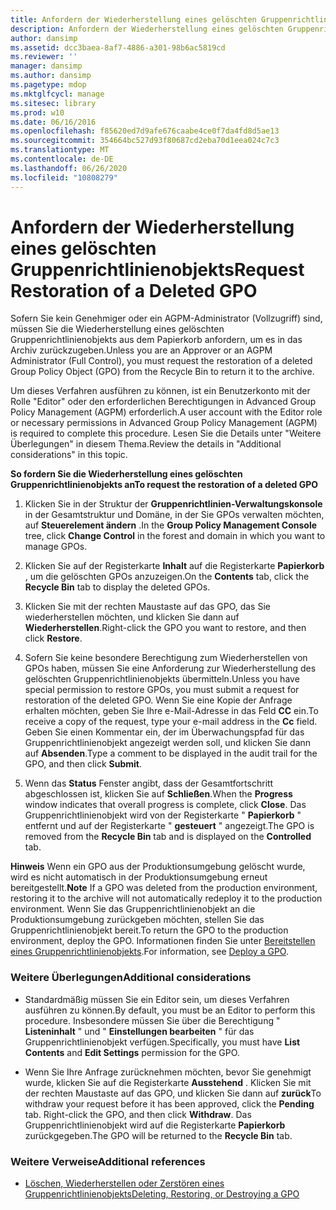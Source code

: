 ```yaml
---
title: Anfordern der Wiederherstellung eines gelöschten Gruppenrichtlinienobjekts
description: Anfordern der Wiederherstellung eines gelöschten Gruppenrichtlinienobjekts
author: dansimp
ms.assetid: dcc3baea-8af7-4886-a301-98b6ac5819cd
ms.reviewer: ''
manager: dansimp
ms.author: dansimp
ms.pagetype: mdop
ms.mktglfcycl: manage
ms.sitesec: library
ms.prod: w10
ms.date: 06/16/2016
ms.openlocfilehash: f85620ed7d9afe676caabe4ce0f7da4fd8d5ae13
ms.sourcegitcommit: 354664bc527d93f80687cd2eba70d1eea024c7c3
ms.translationtype: MT
ms.contentlocale: de-DE
ms.lasthandoff: 06/26/2020
ms.locfileid: "10808279"
---
```

# <span data-ttu-id="5d8e4-103">Anfordern der Wiederherstellung eines gelöschten Gruppenrichtlinienobjekts</span><span class="sxs-lookup"><span data-stu-id="5d8e4-103">Request Restoration of a Deleted GPO</span></span>


<span data-ttu-id="5d8e4-104">Sofern Sie kein Genehmiger oder ein AGPM-Administrator (Vollzugriff) sind, müssen Sie die Wiederherstellung eines gelöschten Gruppenrichtlinienobjekts aus dem Papierkorb anfordern, um es in das Archiv zurückzugeben.</span><span class="sxs-lookup"><span data-stu-id="5d8e4-104">Unless you are an Approver or an AGPM Administrator (Full Control), you must request the restoration of a deleted Group Policy Object (GPO) from the Recycle Bin to return it to the archive.</span></span>

<span data-ttu-id="5d8e4-105">Um dieses Verfahren ausführen zu können, ist ein Benutzerkonto mit der Rolle "Editor" oder den erforderlichen Berechtigungen in Advanced Group Policy Management (AGPM) erforderlich.</span><span class="sxs-lookup"><span data-stu-id="5d8e4-105">A user account with the Editor role or necessary permissions in Advanced Group Policy Management (AGPM) is required to complete this procedure.</span></span> <span data-ttu-id="5d8e4-106">Lesen Sie die Details unter "Weitere Überlegungen" in diesem Thema.</span><span class="sxs-lookup"><span data-stu-id="5d8e4-106">Review the details in "Additional considerations" in this topic.</span></span>

**<span data-ttu-id="5d8e4-107">So fordern Sie die Wiederherstellung eines gelöschten Gruppenrichtlinienobjekts an</span><span class="sxs-lookup"><span data-stu-id="5d8e4-107">To request the restoration of a deleted GPO</span></span>**

1.  <span data-ttu-id="5d8e4-108">Klicken Sie in der Struktur der **Gruppenrichtlinien-Verwaltungskonsole** in der Gesamtstruktur und Domäne, in der Sie GPOs verwalten möchten, auf **Steuerelement ändern** .</span><span class="sxs-lookup"><span data-stu-id="5d8e4-108">In the **Group Policy Management Console** tree, click **Change Control** in the forest and domain in which you want to manage GPOs.</span></span>

2.  <span data-ttu-id="5d8e4-109">Klicken Sie auf der Registerkarte **Inhalt** auf die Registerkarte **Papierkorb** , um die gelöschten GPOs anzuzeigen.</span><span class="sxs-lookup"><span data-stu-id="5d8e4-109">On the **Contents** tab, click the **Recycle Bin** tab to display the deleted GPOs.</span></span>

3.  <span data-ttu-id="5d8e4-110">Klicken Sie mit der rechten Maustaste auf das GPO, das Sie wiederherstellen möchten, und klicken Sie dann auf **Wiederherstellen**.</span><span class="sxs-lookup"><span data-stu-id="5d8e4-110">Right-click the GPO you want to restore, and then click **Restore**.</span></span>

4.  <span data-ttu-id="5d8e4-111">Sofern Sie keine besondere Berechtigung zum Wiederherstellen von GPOs haben, müssen Sie eine Anforderung zur Wiederherstellung des gelöschten Gruppenrichtlinienobjekts übermitteln.</span><span class="sxs-lookup"><span data-stu-id="5d8e4-111">Unless you have special permission to restore GPOs, you must submit a request for restoration of the deleted GPO.</span></span> <span data-ttu-id="5d8e4-112">Wenn Sie eine Kopie der Anfrage erhalten möchten, geben Sie Ihre e-Mail-Adresse in das Feld **CC** ein.</span><span class="sxs-lookup"><span data-stu-id="5d8e4-112">To receive a copy of the request, type your e-mail address in the **Cc** field.</span></span> <span data-ttu-id="5d8e4-113">Geben Sie einen Kommentar ein, der im Überwachungspfad für das Gruppenrichtlinienobjekt angezeigt werden soll, und klicken Sie dann auf **Absenden**.</span><span class="sxs-lookup"><span data-stu-id="5d8e4-113">Type a comment to be displayed in the audit trail for the GPO, and then click **Submit**.</span></span>

5.  <span data-ttu-id="5d8e4-114">Wenn das **Status** Fenster angibt, dass der Gesamtfortschritt abgeschlossen ist, klicken Sie auf **Schließen**.</span><span class="sxs-lookup"><span data-stu-id="5d8e4-114">When the **Progress** window indicates that overall progress is complete, click **Close**.</span></span> <span data-ttu-id="5d8e4-115">Das Gruppenrichtlinienobjekt wird von der Registerkarte " **Papierkorb** " entfernt und auf der Registerkarte " **gesteuert** " angezeigt.</span><span class="sxs-lookup"><span data-stu-id="5d8e4-115">The GPO is removed from the **Recycle Bin** tab and is displayed on the **Controlled** tab.</span></span>

<span data-ttu-id="5d8e4-116">**Hinweis**  Wenn ein GPO aus der Produktionsumgebung gelöscht wurde, wird es nicht automatisch in der Produktionsumgebung erneut bereitgestellt.</span><span class="sxs-lookup"><span data-stu-id="5d8e4-116">**Note** If a GPO was deleted from the production environment, restoring it to the archive will not automatically redeploy it to the production environment.</span></span> <span data-ttu-id="5d8e4-117">Wenn Sie das Gruppenrichtlinienobjekt an die Produktionsumgebung zurückgeben möchten, stellen Sie das Gruppenrichtlinienobjekt bereit.</span><span class="sxs-lookup"><span data-stu-id="5d8e4-117">To return the GPO to the production environment, deploy the GPO.</span></span> <span data-ttu-id="5d8e4-118">Informationen finden Sie unter [Bereitstellen eines Gruppenrichtlinienobjekts](deploy-a-gpo-agpm30ops.md).</span><span class="sxs-lookup"><span data-stu-id="5d8e4-118">For information, see [Deploy a GPO](deploy-a-gpo-agpm30ops.md).</span></span>

 

### <span data-ttu-id="5d8e4-119">Weitere Überlegungen</span><span class="sxs-lookup"><span data-stu-id="5d8e4-119">Additional considerations</span></span>

-   <span data-ttu-id="5d8e4-120">Standardmäßig müssen Sie ein Editor sein, um dieses Verfahren ausführen zu können.</span><span class="sxs-lookup"><span data-stu-id="5d8e4-120">By default, you must be an Editor to perform this procedure.</span></span> <span data-ttu-id="5d8e4-121">Insbesondere müssen Sie über die Berechtigung " **Listeninhalt** " und " **Einstellungen bearbeiten** " für das Gruppenrichtlinienobjekt verfügen.</span><span class="sxs-lookup"><span data-stu-id="5d8e4-121">Specifically, you must have **List Contents** and **Edit Settings** permission for the GPO.</span></span>

-   <span data-ttu-id="5d8e4-122">Wenn Sie Ihre Anfrage zurücknehmen möchten, bevor Sie genehmigt wurde, klicken Sie auf die Registerkarte **Ausstehend** . Klicken Sie mit der rechten Maustaste auf das GPO, und klicken Sie dann auf **zurück**</span><span class="sxs-lookup"><span data-stu-id="5d8e4-122">To withdraw your request before it has been approved, click the **Pending** tab. Right-click the GPO, and then click **Withdraw**.</span></span> <span data-ttu-id="5d8e4-123">Das Gruppenrichtlinienobjekt wird auf die Registerkarte **Papierkorb** zurückgegeben.</span><span class="sxs-lookup"><span data-stu-id="5d8e4-123">The GPO will be returned to the **Recycle Bin** tab.</span></span>

### <span data-ttu-id="5d8e4-124">Weitere Verweise</span><span class="sxs-lookup"><span data-stu-id="5d8e4-124">Additional references</span></span>

-   [<span data-ttu-id="5d8e4-125">Löschen, Wiederherstellen oder Zerstören eines Gruppenrichtlinienobjekts</span><span class="sxs-lookup"><span data-stu-id="5d8e4-125">Deleting, Restoring, or Destroying a GPO</span></span>](deleting-restoring-or-destroying-a-gpo-agpm30ops.md)

 

 





